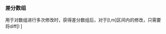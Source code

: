 ### 差分数组
用于对数组进行多次修改时，获得差分数组后，对于[l,m]区间内的修改，只需要将diff[l ]
<!--stackedit_data:
eyJoaXN0b3J5IjpbMTkyMzc3Mjc5M119
-->